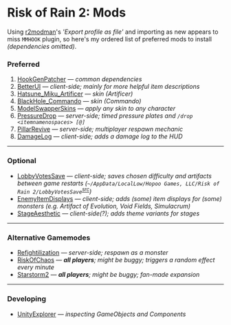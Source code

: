 # Risk of Rain 2: Mods

Using [r2modman](https://thunderstore.io/package/ebkr/r2modman/)'s *'Export profile as file'* and importing as new appears to miss `MMHOOK` plugin, so here's my ordered list of preferred mods to install *(dependencies omitted)*.

### Preferred
1. [HookGenPatcher](https://thunderstore.io/package/RiskofThunder/HookGenPatcher/) *— common dependencies*
2. [BetterUI](https://thunderstore.io/package/XoXFaby/BetterUI/) *— client-side; mainly for more helpful item descriptions*
3. [Hatsune_Miku_Artificer](https://thunderstore.io/package/SussyBnuuy/Hatsune_Miku_Artificer/) *— skin (Artificer)*
4. [BlackHole_Commando](https://thunderstore.io/package/FantomAs/BlackHole_Commando/) *— skin (Commando)*
5. [ModelSwapperSkins](https://thunderstore.io/package/Goorakh/ModelSwapperSkins/) *— apply any skin to any character*
6. [PressureDrop](https://thunderstore.io/package/itsschwer/PressureDrop/) *— server-side; timed pressure plates and `/drop <itemnamenospaces> [@]`*
7. [PillarRevive](https://thunderstore.io/package/Thrayonlosa/PillarRevive/) *— server-side; multiplayer respawn mechanic*
8. [DamageLog](https://thunderstore.io/package/itsschwer/DamageLog/) *— client-side; adds a damage log to the HUD*

----

### Optional
- [LobbyVotesSave](https://thunderstore.io/package/KingEnderBrine/LobbyVotesSave/) *— client-side; saves chosen difficulty and artifacts between game restarts (`~/AppData/LocalLow/Hopoo Games, LLC/Risk of Rain 2/LobbyVotesSave`<sup>[src](https://github.com/KingEnderBrine/-RoR2-LobbyVotesSave/blob/1a6c3678b9a592214e8f644b9612c1a5512d1c3e/LobbyVotesSave/LobbyVotesSavePlugin.cs#L27)</sup>)*
- [EnemyItemDisplays](https://thunderstore.io/package/TheTimesweeper/EnemyItemDisplays/) — *client-side; adds (some) item displays for (some) monsters (e.g. Artifact of Evolution, Void Fields, Simulacrum)*
- [StageAesthetic](https://thunderstore.io/package/HIFU/StageAesthetic/) *— client-side(?); adds theme variants for stages*

----

### Alternative Gamemodes
- [Refightilization](https://thunderstore.io/package/Wonda/Refightilization/) *— server-side; respawn as a monster*
- [RiskOfChaos](https://thunderstore.io/package/Goorakh/RiskOfChaos/) *— **all players**; might be buggy; triggers a random effect every minute*
- [Starstorm2](https://thunderstore.io/package/TeamMoonstorm/Starstorm2/) *— **all players**; might be buggy; fan-made expansion*

----

### Developing
- [UnityExplorer](https://thunderstore.io/package/sinai-dev/UnityExplorer/) *— inspecting GameObjects and Components*
